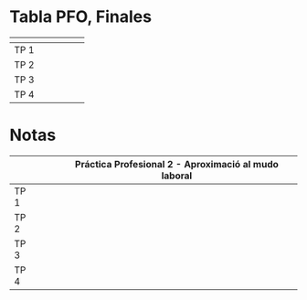# Tabla PFO, Finales

<table>
  <thead>
    <tr>
      <th></th>
      <th></th>
      <th></th>
      <th></th>
      <th></th>
      <th></th>
    </tr>
  </thead>
  <tbody>
    <tr>
      <td>TP 1</td>
      <td></td>
      <td></td>
      <td></td>
      <td></td>
      <td></td>
    </tr>
    <tr>
      <td>TP 2</td>
      <td></td>
      <td></td>
      <td></td>
      <td></td>
      <td></td>
    </tr>
    </tr>
    <tr>
      <td>TP 3</td>
      <td></td>
      <td></td>
      <td></td>
      <td></td>
      <td></td>
    </tr>
    <tr>
      <td>TP 4</td>
      <td></td>
      <td></td>
      <td></td>
      <td></td>
      <td></td>
    </tr>
  </tbody>
</table>

# Notas

<table>
  <thead>
     <tr>
      <th></th>
      <th></th>
      <th></th>
      <th></th>
      <th>Práctica Profesional 2 - Aproximació al mudo laboral</th>
      <th></th>
    </tr>
  </thead>
  <tbody>
     <tr>
      <td>TP 1</td>
      <td></td>
      <td></td>
      <td></td>
      <td></td>
      <td></td>
    </tr>
     <tr>
      <td>TP 2</td>
      <td></td>
      <td></td>
      <td></td>
      <td></td>
      <td></td>
    </tr>
     <tr>
      <td>TP 3</td>
      <td></td>
      <td></td>
      <td></td>
      <td></td>
      <td></td>
    </tr>
    <tr>
      <td>TP 4</td>
      <td></td>
      <td></td>
      <td></td>
      <td></td>
      <td></td>
    </tr>
  </tbody>
</table>
